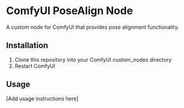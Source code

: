 # ComfyUI PoseAlign Node

A custom node for ComfyUI that provides pose alignment functionality.

## Installation

1. Clone this repository into your ComfyUI custom_nodes directory
2. Restart ComfyUI

## Usage

[Add usage instructions here]
